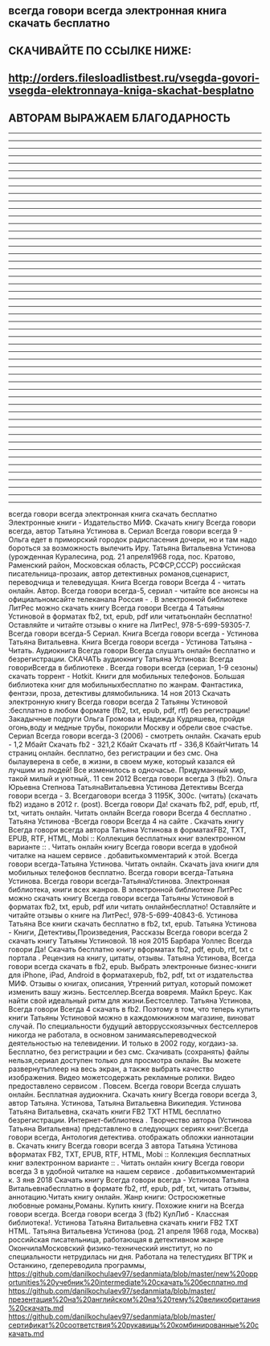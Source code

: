 всегда говори всегда электронная книга скачать бесплатно
--------------------------------------------------
СКАЧИВАЙТЕ ПО ССЫЛКЕ НИЖЕ:
--------------------------------------------------
http://orders.filesloadlistbest.ru/vsegda-govori-vsegda-elektronnaya-kniga-skachat-besplatno
--------------------------------------------------
АВТОРАМ ВЫРАЖАЕМ БЛАГОДАРНОСТЬ
--------------------------------------------------
--------------------------------------------------
--------------------------------------------------
--------------------------------------------------
--------------------------------------------------
--------------------------------------------------
--------------------------------------------------
--------------------------------------------------
--------------------------------------------------
--------------------------------------------------
--------------------------------------------------
--------------------------------------------------
--------------------------------------------------
--------------------------------------------------
--------------------------------------------------
--------------------------------------------------
--------------------------------------------------
--------------------------------------------------
--------------------------------------------------
--------------------------------------------------
--------------------------------------------------
--------------------------------------------------
--------------------------------------------------
--------------------------------------------------
--------------------------------------------------
--------------------------------------------------
--------------------------------------------------
--------------------------------------------------
--------------------------------------------------
--------------------------------------------------
--------------------------------------------------
--------------------------------------------------
--------------------------------------------------
--------------------------------------------------
--------------------------------------------------
--------------------------------------------------
--------------------------------------------------
--------------------------------------------------
--------------------------------------------------
--------------------------------------------------
--------------------------------------------------
--------------------------------------------------
--------------------------------------------------
--------------------------------------------------
--------------------------------------------------
--------------------------------------------------
--------------------------------------------------
--------------------------------------------------
--------------------------------------------------
--------------------------------------------------
--------------------------------------------------
всегда говори всегда электронная книга скачать бесплатно Электронные книги - Издательство МИФ. Скачать книгу Всегда говори всегда, автор Татьяна Устинова в. Сериал Всегда говори всегда 9 - Ольга едет в приморский городок радиспасения дочери, но и там надо бороться за возможность вылечить Иру. Татьяна Витальевна Устинова (урожденная Куралесина, род. 21 апреля1968 года, пос. Кратово, Раменский район, Московская область, РСФСР,СССР)  российская писательница-прозаик, автор детективных романов,сценарист, переводчица и телеведущая. Книга Всегда говори Всегда  4 - читать онлайн. Автор. Всегда говори всегда-5, сериал - читайте все анонсы на официальномсайте телеканала Россия - . В электронной библиотеке ЛитРес можно скачать книгу Всегда говори Всегда  4 Татьяны Устиновой в форматах fb2, txt, epub, pdf или читатьонлайн бесплатно! Оставляйте и читайте отзывы о книге на ЛитРес!, 978-5-699-59305-7. Всегда говори всегда-5  Сериал. Книга Всегда говори всегда - Устинова Татьяна Витальевна. Книга Всегда говори всегда - Устинова Татьяна - Читать. Аудиокнига Всегда говори Всегда слушать онлайн бесплатно и безрегистрации.  СКАЧАТЬ аудиокнигу Татьяна Устинова: Всегда говориВсегда в библиотеке . Всегда говори всегда (сериал, 1-9 сезоны) скачать торрент - Hotkit. Книги для мобильных телефонов. Большая библиотека книг для мобильныхбесплатно по жанрам. Фантастика, фентэзи, проза, детективы длямобильника.
14 ноя 2013  Скачать электронную книгу Всегда говори всегда  2 Татьяны Устиновой :бесплатно в любом формате (fb2, txt, epub, pdf, rtf) без регистрации!Закадычные подруги Ольга Громова и Надежда Кудряшева, пройдя огонь,воду и медные трубы, покорили Москву и обрели свое счастье. Сериал Всегда говори всегда-3 (2006) - смотреть онлайн. Cкачать epub - 1,2 Мбайт Cкачать fb2 - 321,2 Кбайт Cкачать rtf - 336,8 КбайтЧитать 14 страниц онлайн. бесплатно, без регистрации и без смс. Она былауверена в себе, в жизни, в своем муже, который казался ей лучшим из людей! Все изменилось в одночасье. Придуманный мир, такой милый и уютный,. 11 сен 2012  Всегда говори всегда  3 (fb2). Ольга Юрьевна Степнова ТатьянаВитальевна Устинова  Детективы  Всегда говори всегда - 3. Всегдаговори всегда  3 1195K, 300с. (читать) (скачать fb2) издано в 2012 г. (post). Всегда говори Да! скачать fb2, pdf, epub, rtf, txt, читать онлайн. Читать онлайн Всегда говори Всегда  4 бесплатно . Татьяна Устинова -Всегда говори Всегда  4 на сайте . Скачать книгу Всегда говори всегда автора Татьяна Устинова в форматахFB2, TXT, EPUB, RTF, HTML, Mobi :: Коллекция бесплатных книг вэлектронном варианте :: .  Читать онлайн книгу Всегда говори всегда в удобной читалке на нашем сервисе . добавитькомментарий к этой. Всегда говори всегда-Татьяна Устинова. Читать онлайн. Скачать java книги для мобильных телефонов бесплатно. Всегда говори всегда-Татьяна Устинова. Всегда говори всегда-ТатьянаУстинова. Электронная библиотека, книги всех жанров. В электронной библиотеке ЛитРес можно скачать книгу Всегда говори всегда Татьяны Устиновой в форматах fb2, txt, epub, pdf или читать онлайнбесплатно! Оставляйте и читайте отзывы о книге на ЛитРес!, 978-5-699-40843-6. Устинова Татьяна  Все книги скачать бесплатно в fb2, txt, epub. Татьяна Устинова - Книги, Детективы,Произведения, Рассказы
Всегда говори всегда  2 скачать книгу Татьяны Устиновой. 18 ноя 2015  Барбара Уоллес Всегда говори Да!  Скачать бесплатно книгу вформатах fb2, pdf, epub, rtf, txt с портала . Рецензия на книгу, цитаты, отзывы. Татьяна Устинова, Всегда говори всегда  скачать в fb2, epub. Выбрать электронные бизнес-книги для iPhone, iPad, Android в форматахepub, fb2, pdf, txt от издательства МИФ. Отзывы о книгах, описания, Утренний ритуал, который поможет изменить вашу жизнь. Бестселлер.Всегда вовремя. Майкл Бреус. Как найти свой идеальный ритм для жизни.Бестселлер. Татьяна Устинова, Всегда говори Всегда  4  скачать в fb2. Поэтому в том, что теперь купить книги Татьяны Устиновой можно в каждомкнижном магазине, виноват случай. По специальности будущий авторрусскоязычных бестселлеров никогда не работала, в основном занимаясьпереводческой деятельностью на телевидении. И только в 2002 году, когдаиз-за. Бесплатно, без регистрации и без смс. Скачивать (сохранять) файлы нельзя,сериал доступен только для просмотра онлайн. Вы можете развернутьплеер на весь экран, а также выбрать качество изображения. Видео можетсодержать рекламные ролики. Видео предоставлено сервисом . Повсем. Всегда говори Всегда слушать онлайн. Бесплатная аудиокнига. Скачать книгу Всегда говори всегда  3, автор Татьяна. Устинова, Татьяна Витальевна  Википедия. Устинова Татьяна Витальевна, скачать книги FB2 TXT HTML бесплатно безрегистрации. Интернет-библиотека .  Творчество автора (Устинова Татьяна Витальевна) представлено в следующих сериях книг:Всегда говори всегда, Антология детектива. отображать обложки ианнотации в. Скачать книгу Всегда говори всегда  3 автора Татьяна Устинова вформатах FB2, TXT, EPUB, RTF, HTML, Mobi :: Коллекция бесплатных книг вэлектронном варианте :: .  Читать онлайн книгу Всегда говори всегда  3 в удобной читалке на нашем сервисе . добавитькомментарий к. 3 янв 2018  Скачать книгу Всегда говори всегда - Устинова Татьяна Витальевнабесплатно в формате fb2, rtf, epub, pdf, txt, читать отзывы, аннотацию.Читать книгу онлайн. Жанр книги: Остросюжетные любовные романы,Романы. Купить книгу. Похожие книги на Всегда говори всегда.
Всегда говори всегда  3 (fb2)  КулЛиб - Классная библиотека!. Устинова Татьяна Витальевна скачать книги FB2 TXT HTML. Татьяна Витальевна Устинова (род. 21 апреля 1968 года, Москва) российская писательница, работающая в детективном жанре ОкончилаМосковский физико-технический институт, но по специальности нетрудилась ни дня. Работала на телестудиях ВГТРК и Останкино, гдепереводила программы,
https://github.com/danilkochulaev97/sedanmiata/blob/master/new%20opportunities%20учебник%20intermediate%20скачать%20бесплатно.md
https://github.com/danilkochulaev97/sedanmiata/blob/master/презентация%20на%20английском%20на%20тему%20великобритания%20скачать.md
https://github.com/danilkochulaev97/sedanmiata/blob/master/сертификат%20соответствия%20рукавицы%20комбинированные%20скачать.md
